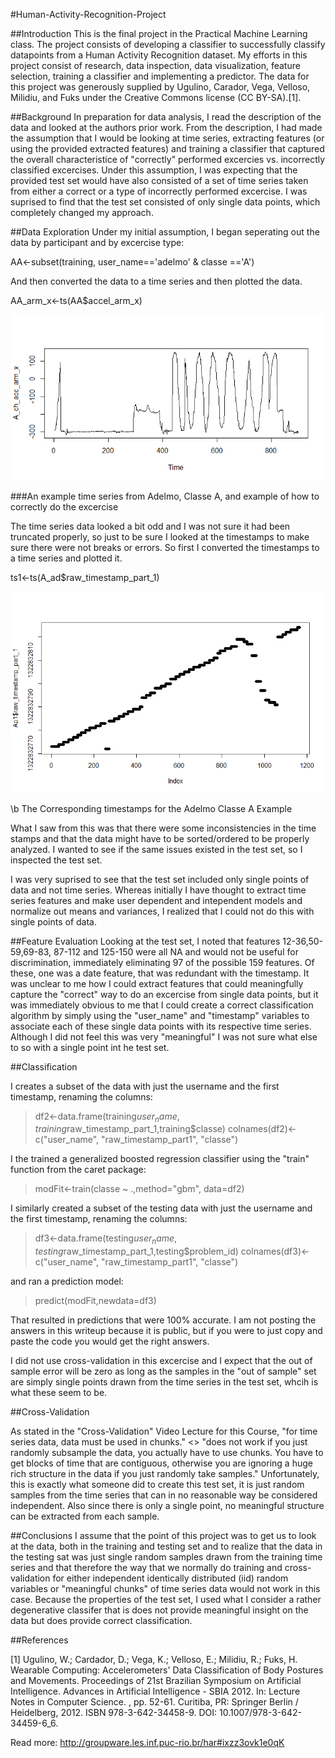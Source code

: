 

#Human-Activity-Recognition-Project

##Introduction
This is the final project in the Practical Machine Learning class.  The project consists of developing a classifier to successfully classify datapoints from a Human Activity Recognition dataset.  My efforts in this project consist of research, data inspection, data visualization, feature selection, training a classifier and implementing a predictor.  The data for this project was generously supplied by Ugulino, Carador, Vega, Velloso, Milidiu, and Fuks under the Creative Commons license (CC BY-SA).[1].  

##Background
In preparation for data analysis, I read the description of the data and looked at the authors prior work.  From the description, I had made the assumption that I would be looking at time series, extracting features (or using the provided extracted features) and training a classifier that captured the overall characteristice of "correctly" performed excercies vs. incorrectly classified excercises.  Under this assumption, I was expecting that the provided test set would have also consisted of a set of time series taken from either a correct or a type of incorrectly performed excercise.  I was suprised to find that the test set consisted of only single data points, which completely changed my approach.  

##Data Exploration
Under my initial assumption, I began seperating out the data by participant and by excercise type:

AA<-subset(training, user_name=='adelmo' & classe =='A')

And then converted the data to a time series and then plotted the data.

AA_arm_x<-ts(AA$accel_arm_x)

![Accelerometer Data](https://github.com/jahealey2131/Human-Activity-Recognition-Project/blob/master/Arm%20Acceleration.png)

###An example time series from Adelmo, Classe A, and example of how to correctly do the excercise


The time series data looked a bit odd and I was not sure it had been truncated properly, so just to be sure I looked at the timestamps to make sure there were not breaks or errors.  So first I converted the timestamps to a time series and plotted it.

ts1<-ts(A_ad$raw_timestamp_part_1)

![Plot Sample Timestamps from Time Series](https://github.com/jahealey2131/Human-Activity-Recognition-Project/blob/master/Adelmo%20Classe%20A%20Raw%20TS%201.png)

\b The Corresponding timestamps for the Adelmo Classe A Example


What I saw from this was that there were some inconsistencies in the time stamps and that the data might have to be sorted/ordered to be properly analyzed.  I wanted to see if the same issues existed in the test set, so I inspected the test set.

I was very suprised to see that the test set included only single points of data and not time series.  Whereas initially I have thought to extract time series features and make user dependent and intependent models and normalize out means and variances, I realized that I could not do this with single points of data.

##Feature Evaluation
Looking at the test set, I noted that features 12-36,50-59,69-83, 87-112 and 125-150 were all NA and would not be useful for discrimination, immediately eliminating 97 of the possible 159 features.  Of these, one was a date feature, that was redundant with the timestamp.  It was unclear to me how I could extract features that could meaningfully capture the "correct" way to do an excercise from single data points, but it was immediately obvious to me that I could create a correct classification algorithm by simply using the "user_name" and "timestamp" variables to associate each of these single data points with its respective time series.  Although I did not feel this was very "meaningful" I was not sure what else to so with a single point int he test set.  

##Classification

I creates a subset of the data with just the username and the first timestamp, renaming the columns:

>df2<-data.frame(training$user_name,training$raw_timestamp_part_1,training$classe)
>colnames(df2)<-c("user_name", "raw_timestamp_part1", "classe")

I the trained a generalized boosted regression classifier using the "train" function from the caret package:

>modFit<-train(classe ~ .,method="gbm", data=df2)

I similarly created a subset of the testing data with just the username and the first timestamp, renaming the columns:
>df3<-data.frame(testing$user_name,testing$raw_timestamp_part_1,testing$problem_id)
>colnames(df3)<-c("user_name", "raw_timestamp_part1", "classe")

and ran a prediction model:

>predict(modFit,newdata=df3)

That resulted in predictions that were 100% accurate.  I am not posting the answers in this writeup because it is public, but if you were to just copy and paste the code you would get the right answers.

I did not use cross-validation in this excercise and I expect that the out of sample error will be zero as long as the samples in the "out of sample" set are simply single points drawn from the time series in the test set, whcih is what these seem to be.

##Cross-Validation

As stated in the "Cross-Validation" Video Lecture for this Course, "for time series data, data must be used in chunks."   <<Cross validation>> "does not work if you just randomly subsample the data, you actually have to use chunks.  You have to get blocks of time that are contiguous, otherwise you are ignoring a huge rich structure in the data if you just randomly take samples."   Unfortunately, this is exactly what someone did to create this test set, it is just random samples from the time series that can in no reasonable way be considered independent.  Also since there is only a single point, no meaningful structure can be extracted from each sample.   

##Conclusions
I assume that the point of this project was to get us to look at the data, both in the training and testing set and to realize that the data in the testing sat was just single random samples drawn from the training time series and that therefore the way that we normally do training and cross-validation for either independent identically distributed (iid) random variables or "meaningful chunks" of time series data would not work in this case.  Because the properties of the test set, I used what I consider a rather degenerative classifer that is does not provide meaningful insight on the data but does provide correct classification.  


##References

[1] Ugulino, W.; Cardador, D.; Vega, K.; Velloso, E.; Milidiu, R.; Fuks, H. Wearable Computing: Accelerometers' Data Classification of Body Postures and Movements. Proceedings of 21st Brazilian Symposium on Artificial Intelligence. Advances in Artificial Intelligence - SBIA 2012. In: Lecture Notes in Computer Science. , pp. 52-61. Curitiba, PR: Springer Berlin / Heidelberg, 2012. ISBN 978-3-642-34458-9. DOI: 10.1007/978-3-642-34459-6_6.


Read more: http://groupware.les.inf.puc-rio.br/har#ixzz3ovk1e0qK

